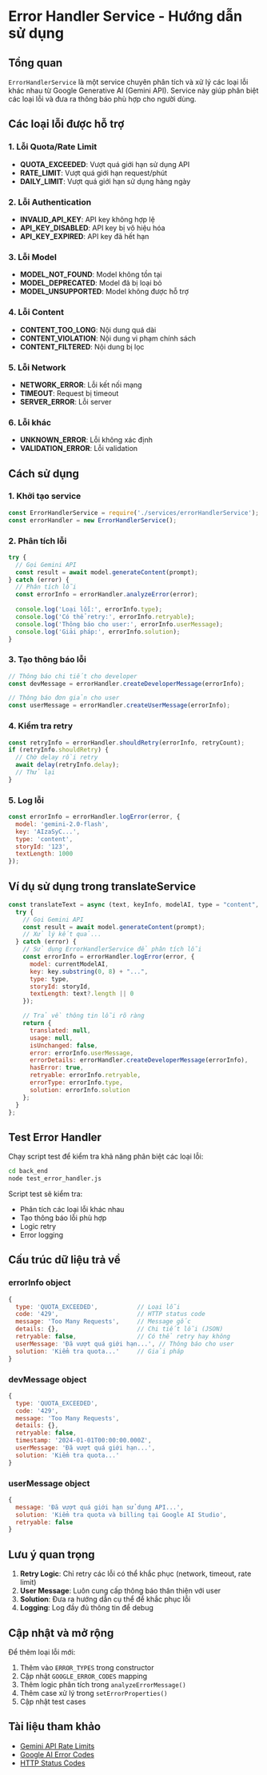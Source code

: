 # Error Handler Service - Hướng dẫn sử dụng

## Tổng quan

`ErrorHandlerService` là một service chuyên phân tích và xử lý các loại lỗi khác nhau từ Google Generative AI (Gemini API). Service này giúp phân biệt các loại lỗi và đưa ra thông báo phù hợp cho người dùng.

## Các loại lỗi được hỗ trợ

### 1. Lỗi Quota/Rate Limit
- **QUOTA_EXCEEDED**: Vượt quá giới hạn sử dụng API
- **RATE_LIMIT**: Vượt quá giới hạn request/phút
- **DAILY_LIMIT**: Vượt quá giới hạn sử dụng hàng ngày

### 2. Lỗi Authentication
- **INVALID_API_KEY**: API key không hợp lệ
- **API_KEY_DISABLED**: API key bị vô hiệu hóa
- **API_KEY_EXPIRED**: API key đã hết hạn

### 3. Lỗi Model
- **MODEL_NOT_FOUND**: Model không tồn tại
- **MODEL_DEPRECATED**: Model đã bị loại bỏ
- **MODEL_UNSUPPORTED**: Model không được hỗ trợ

### 4. Lỗi Content
- **CONTENT_TOO_LONG**: Nội dung quá dài
- **CONTENT_VIOLATION**: Nội dung vi phạm chính sách
- **CONTENT_FILTERED**: Nội dung bị lọc

### 5. Lỗi Network
- **NETWORK_ERROR**: Lỗi kết nối mạng
- **TIMEOUT**: Request bị timeout
- **SERVER_ERROR**: Lỗi server

### 6. Lỗi khác
- **UNKNOWN_ERROR**: Lỗi không xác định
- **VALIDATION_ERROR**: Lỗi validation

## Cách sử dụng

### 1. Khởi tạo service

```javascript
const ErrorHandlerService = require('./services/errorHandlerService');
const errorHandler = new ErrorHandlerService();
```

### 2. Phân tích lỗi

```javascript
try {
  // Gọi Gemini API
  const result = await model.generateContent(prompt);
} catch (error) {
  // Phân tích lỗi
  const errorInfo = errorHandler.analyzeError(error);
  
  console.log('Loại lỗi:', errorInfo.type);
  console.log('Có thể retry:', errorInfo.retryable);
  console.log('Thông báo cho user:', errorInfo.userMessage);
  console.log('Giải pháp:', errorInfo.solution);
}
```

### 3. Tạo thông báo lỗi

```javascript
// Thông báo chi tiết cho developer
const devMessage = errorHandler.createDeveloperMessage(errorInfo);

// Thông báo đơn giản cho user
const userMessage = errorHandler.createUserMessage(errorInfo);
```

### 4. Kiểm tra retry

```javascript
const retryInfo = errorHandler.shouldRetry(errorInfo, retryCount);
if (retryInfo.shouldRetry) {
  // Chờ delay rồi retry
  await delay(retryInfo.delay);
  // Thử lại
}
```

### 5. Log lỗi

```javascript
const errorInfo = errorHandler.logError(error, {
  model: 'gemini-2.0-flash',
  key: 'AIzaSyC...',
  type: 'content',
  storyId: '123',
  textLength: 1000
});
```

## Ví dụ sử dụng trong translateService

```javascript
const translateText = async (text, keyInfo, modelAI, type = "content", storyId = null) => {
  try {
    // Gọi Gemini API
    const result = await model.generateContent(prompt);
    // Xử lý kết quả...
  } catch (error) {
    // Sử dụng ErrorHandlerService để phân tích lỗi
    const errorInfo = errorHandler.logError(error, {
      model: currentModelAI,
      key: key.substring(0, 8) + "...",
      type: type,
      storyId: storyId,
      textLength: text?.length || 0
    });

    // Trả về thông tin lỗi rõ ràng
    return {
      translated: null,
      usage: null,
      isUnchanged: false,
      error: errorInfo.userMessage,
      errorDetails: errorHandler.createDeveloperMessage(errorInfo),
      hasError: true,
      retryable: errorInfo.retryable,
      errorType: errorInfo.type,
      solution: errorInfo.solution
    };
  }
};
```

## Test Error Handler

Chạy script test để kiểm tra khả năng phân biệt các loại lỗi:

```bash
cd back_end
node test_error_handler.js
```

Script test sẽ kiểm tra:
- Phân tích các loại lỗi khác nhau
- Tạo thông báo lỗi phù hợp
- Logic retry
- Error logging

## Cấu trúc dữ liệu trả về

### errorInfo object
```javascript
{
  type: 'QUOTA_EXCEEDED',           // Loại lỗi
  code: '429',                      // HTTP status code
  message: 'Too Many Requests',     // Message gốc
  details: {},                      // Chi tiết lỗi (JSON)
  retryable: false,                 // Có thể retry hay không
  userMessage: 'Đã vượt quá giới hạn...', // Thông báo cho user
  solution: 'Kiểm tra quota...'     // Giải pháp
}
```

### devMessage object
```javascript
{
  type: 'QUOTA_EXCEEDED',
  code: '429',
  message: 'Too Many Requests',
  details: {},
  retryable: false,
  timestamp: '2024-01-01T00:00:00.000Z',
  userMessage: 'Đã vượt quá giới hạn...',
  solution: 'Kiểm tra quota...'
}
```

### userMessage object
```javascript
{
  message: 'Đã vượt quá giới hạn sử dụng API...',
  solution: 'Kiểm tra quota và billing tại Google AI Studio',
  retryable: false
}
```

## Lưu ý quan trọng

1. **Retry Logic**: Chỉ retry các lỗi có thể khắc phục (network, timeout, rate limit)
2. **User Message**: Luôn cung cấp thông báo thân thiện với user
3. **Solution**: Đưa ra hướng dẫn cụ thể để khắc phục lỗi
4. **Logging**: Log đầy đủ thông tin để debug

## Cập nhật và mở rộng

Để thêm loại lỗi mới:

1. Thêm vào `ERROR_TYPES` trong constructor
2. Cập nhật `GOOGLE_ERROR_CODES` mapping
3. Thêm logic phân tích trong `analyzeErrorMessage()`
4. Thêm case xử lý trong `setErrorProperties()`
5. Cập nhật test cases

## Tài liệu tham khảo

- [Gemini API Rate Limits](https://ai.google.dev/gemini-api/docs/rate-limits)
- [Google AI Error Codes](https://ai.google.dev/gemini-api/docs/errors)
- [HTTP Status Codes](https://developer.mozilla.org/en-US/docs/Web/HTTP/Status) 